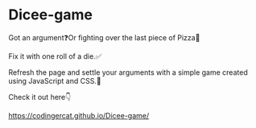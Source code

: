 # Dicee-game
Got an argument❓Or fighting over the last piece of Pizza🍕

Fix it with one roll of a die.✅

Refresh the page and settle your arguments with a simple game created using JavaScript and CSS.🎲

Check it out here👇

https://codingercat.github.io/Dicee-game/
